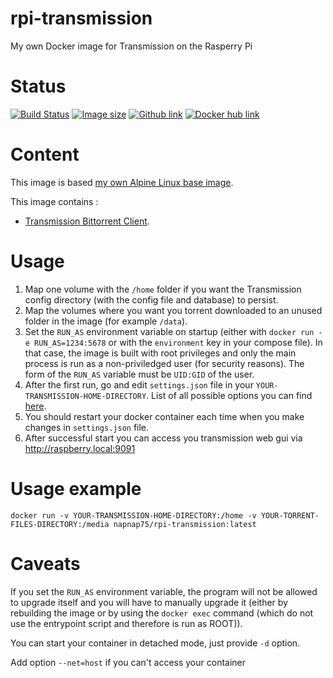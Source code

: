 # rpi-transmission
My own Docker image for Transmission on the Rasperry Pi

# Status
[![Build Status](https://travis-ci.org/napnap75/rpi-transmission.svg?branch=master)](https://travis-ci.org/napnap75/rpi-transmission) [![Image size](https://images.microbadger.com/badges/image/napnap75/rpi-transmission.svg)](https://microbadger.com/images/napnap75/rpi-transmission "Get your own image badge on microbadger.com") [![Github link](https://assets-cdn.github.com/favicon.ico)](https://github.com/napnap75/rpi-transmission) [![Docker hub link](https://www.docker.com/favicon.ico)](https://hub.docker.com/r/napnap75/rpi-transmission/)

# Content
This image is based [my own Alpine Linux base image](https://hub.docker.com/r/napnap75/rpi-alpine-base/).

This image contains :

- [Transmission Bittorrent Client](https://transmissionbt.com/).

# Usage
1. Map one volume with the `/home` folder if you want the Transmission config directory (with the config file and database) to persist.
2. Map the volumes where you want you torrent downloaded to an unused folder in the image (for example `/data`).
3. Set the `RUN_AS` environment variable on startup (either with `docker run -e RUN_AS=1234:5678` or with the `environment` key in your compose file). In that case, the image is built with root privileges and only the main process is run as a non-priviledged user (for security reasons). The form of the `RUN_AS` variable must be `UID:GID` of the user.
4. After the first run, go and edit `settings.json` file in your `YOUR-TRANSMISSION-HOME-DIRECTORY`. List of all possible options you can find [here](https://github.com/transmission/transmission/wiki/Editing-Configuration-Files#options).
5. You should restart your docker container each time when you make changes in `settings.json` file.
6. After successful start you can access you transmission web gui via http://raspberry.local:9091

# Usage example
`docker run -v YOUR-TRANSMISSION-HOME-DIRECTORY:/home -v YOUR-TORRENT-FILES-DIRECTORY:/media napnap75/rpi-transmission:latest`

# Caveats
If you set the `RUN_AS` environment variable, the program will not be allowed to upgrade itself and you will have to manually upgrade it (either by rebuilding the image or by using the `docker exec` command (which do not use the entrypoint script and therefore is run as ROOT)).

You can start your container in detached mode, just provide `-d` option.

Add option `--net=host` if you can't access your container